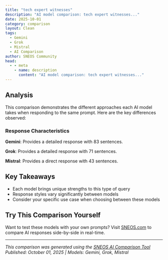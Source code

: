 ```yaml
---
title: "tech expert witnesses"
description: "AI model comparison: tech expert witnesses..."
date: 2025-10-01
category: comparison
layout: Clean
tags:
  - Gemini
  - Grok
  - Mistral
  - AI Comparison
author: SNEOS Community
head:
  - - meta
    - name: description
      content: "AI model comparison: tech expert witnesses..."
---
```


<ChatComparison
  title="tech expert witnesses"
  prompt="tech expert witnesses"
  :responses='{"Gemini": "Okay, let\u0027s delve into the world of tech expert witnesses. This is a complex and fascinating area where technology intersects with the legal system. Here\u0027s a comprehensive breakdown of what they are, what they do, why they\u0027re needed, and related considerations:\n\n**What is a Tech Expert Witness?**\n\nA tech expert witness is a person who possesses specialized knowledge, skills, experience, and training in a specific area of technology and is called upon to provide impartial, objective opinions and testimony in a legal case. They are *not* advocates for either side; their role is to educate the judge and jury on complex technical matters so they can make informed decisions.\n\n**Key Characteristics:**\n\n* **Subject Matter Expertise:** Deep understanding in a specific technological field (e.g., software engineering, cybersecurity, data science, telecommunications, hardware design, blockchain, AI).\n* **Objectivity:** Commitment to providing unbiased opinions based on scientific principles and evidence.\n* **Communication Skills:** Ability to explain complex concepts in a clear, understandable manner for non-technical audiences.\n* **Credibility:** Strong reputation, relevant credentials (degrees, certifications, publications), and a history of ethical behavior.\n* **Litigation Experience (Ideally):** While not always required, prior experience testifying in court or providing expert reports is highly valuable.\n\n**What Do Tech Expert Witnesses Do?**\n\nTheir responsibilities typically include:\n\n* **Case Review:** Analyzing the relevant documents, data, and evidence related to the case. This might involve examining source code, network logs, patents, or forensic images of computer systems.\n* **Independent Analysis:** Conducting their own research and analysis to form an informed opinion. This could involve reverse engineering software, performing security audits, or analyzing large datasets.\n* **Expert Report Writing:** Preparing a written report that summarizes their findings, methodologies, and opinions. The report must be clear, concise, and well-supported by evidence. It\u0027s often a crucial piece of evidence in the case.\n* **Deposition:** Answering questions under oath from opposing counsel. This is a critical stage where their expertise and opinions are rigorously challenged.\n* **Trial Testimony:** Presenting their opinions and findings in court, often using visual aids or demonstrations to explain complex technical concepts. They will be subject to direct examination by the attorney who hired them and cross-examination by the opposing attorney.\n* **Consultation:** Advising attorneys on technical aspects of the case, helping them understand the technology involved and develop effective legal strategies. This can involve identifying potential weaknesses in the opposing side\u0027s arguments or helping to frame technical questions for other witnesses.\n* **Rebuttal:** Reviewing and critiquing the opinions of opposing expert witnesses.\n\n**Why Are Tech Expert Witnesses Needed?**\n\nTechnology is increasingly central to legal disputes. Judges and juries often lack the technical expertise to understand the complexities of these cases. Tech expert witnesses bridge this gap by:\n\n* **Explaining Complex Concepts:** Demystifying technical jargon and providing clear explanations of how technology works.\n* **Establishing Technical Facts:** Presenting objective evidence and analysis to support or refute claims related to technology.\n* **Determining Causation:** Helping to establish a link between a technical issue and the alleged harm. For example, determining whether a security breach caused a data leak.\n* **Evaluating Damages:** Providing insights into the technical aspects of damages, such as the cost of restoring a system after a cyberattack or the value of stolen intellectual property.\n* **Interpreting Data:** Analyzing large datasets to identify patterns, trends, or anomalies relevant to the case.\n* **Assessing Liability:** Providing opinions on whether a party acted reasonably in a technical context (e.g., whether a company took adequate security measures to protect customer data).\n\n**Common Areas Where Tech Expert Witnesses Are Used:**\n\n* **Patent Infringement:** Determining whether a product or technology infringes on a patent.\n* **Software Piracy:** Analyzing software to determine if it was illegally copied or distributed.\n* **Data Breaches and Cybersecurity:** Investigating data breaches, assessing security vulnerabilities, and determining the extent of damages.\n* **Intellectual Property Theft:** Examining source code or other technical information to determine if trade secrets were stolen.\n* **Contract Disputes:** Resolving disputes related to software development, technology licensing, or IT services agreements.\n* **Product Liability:** Analyzing the design or functionality of a product to determine if it was defective.\n* **Forensic Investigations:** Recovering data from computers or other digital devices for use as evidence in court.\n* **E-Discovery:** Assisting with the process of identifying and collecting electronically stored information (ESI) for use in litigation.\n* **Antitrust:** Analyzing market dynamics in technology industries to determine if there is anti-competitive behavior.\n* **Construction:** Providing expert testimony on the use of technology in construction projects, such as building information modeling (BIM).\n\n**Finding and Selecting a Tech Expert Witness:**\n\n* **Expert Witness Directories:** Online databases that list expert witnesses by specialty.\n* **Professional Organizations:** Industry associations that may have directories of members with expertise in relevant areas.\n* **Referrals:** Asking attorneys or other professionals for recommendations.\n* **Academic Institutions:** Contacting universities or research institutions to find faculty members with expertise in the relevant field.\n* **LinkedIn:** Searching for professionals with relevant skills and experience.\n\n**Factors to Consider When Selecting an Expert:**\n\n* **Expertise:** Does the expert have the specific technical knowledge and experience required for the case?\n* **Credentials:** Does the expert have the appropriate degrees, certifications, and publications to demonstrate their expertise?\n* **Experience:** Has the expert testified in court before? Do they have experience writing expert reports?\n* **Communication Skills:** Can the expert explain complex concepts in a clear and understandable manner?\n* **Objectivity:** Is the expert perceived as being unbiased and independent? Do they have any conflicts of interest?\n* **Availability:** Is the expert available to dedicate the necessary time and attention to the case?\n* **Cost:** What are the expert\u0027s fees and expenses?\n* **Daubert Standard (in US Federal Courts):** The expert\u0027s methodology must be reliable and generally accepted within the relevant scientific community. States often have similar standards.\n\n**Challenges and Considerations:**\n\n* **Cost:** Expert witness fees can be substantial, particularly for complex cases.\n* **Finding the Right Expert:** Identifying an expert with the specific expertise required can be challenging.\n* **Credibility:** The expert\u0027s credibility can be attacked by opposing counsel, potentially undermining their testimony.\n* **Objectivity:** Maintaining objectivity is crucial. Experts who are perceived as being biased can lose credibility.\n* **Keeping Up with Technology:** The technology landscape is constantly evolving, so experts must stay up-to-date on the latest developments.\n* **Daubert Challenges:** Opposing counsel may challenge the admissibility of an expert\u0027s testimony based on the Daubert standard. This requires the expert to demonstrate that their methodology is reliable and generally accepted within the scientific community.\n\n**Example Scenario:**\n\nImagine a case involving a data breach at a hospital. A tech expert witness might be needed to:\n\n* Analyze the hospital\u0027s security systems to identify vulnerabilities.\n* Determine how the attackers gained access to the system.\n* Assess the extent of the data breach and the types of data that were compromised.\n* Provide an opinion on whether the hospital took adequate security measures to protect patient data.\n* Calculate the cost of remediating the breach and the potential damages to the hospital and its patients.\n\n**In Summary:**\n\nTech expert witnesses play a crucial role in legal cases involving complex technological issues. They provide the technical expertise needed to help judges and juries understand the technology and make informed decisions. Choosing the right expert is critical to the success of the case. It\u0027s vital to consider their qualifications, experience, objectivity, and communication skills.\n", "Grok": "Tech expert witnesses play a critical role in legal proceedings where specialized knowledge in technology, software, hardware, cybersecurity, or other technical fields is required to clarify complex issues for a court or jury. These individuals are typically hired by attorneys or appointed by the court to provide unbiased, expert opinions based on their deep understanding of specific technologies or industry practices. Here\u0027s a comprehensive breakdown of their role, qualifications, and relevance:\n\n### **What is a Tech Expert Witness?**\nA tech expert witness is a professional with extensive experience and expertise in a specific area of technology who is called upon to testify in legal cases. Their role is to explain technical concepts in a way that is understandable to non-experts, such as judges, juries, or legal counsel, and to provide opinions on matters like intellectual property disputes, data breaches, software development, or product failures.\n\n### **Roles and Responsibilities**\n1. **Providing Expert Testimony**: They testify in court or depositions, explaining technical details and offering their professional opinion on disputed issues.\n2. **Preparing Reports**: They often write detailed reports that outline their findings, methodologies, and conclusions to support their testimony.\n3. **Analyzing Evidence**: They review technical evidence, such as code, system logs, or hardware, to determine facts relevant to the case (e.g., whether a software infringes on a patent).\n4. **Educating the Court**: They break down complex topics like artificial intelligence, blockchain, or network security into simpler terms for legal proceedings.\n5. **Consulting with Legal Teams**: They assist attorneys in understanding technical aspects of a case to develop legal strategies or cross-examine opposing witnesses.\n\n### **Common Areas of Expertise**\nTech expert witnesses can specialize in various domains, depending on the nature of the case. Some common areas include:\n- **Software Development**: Disputes over code ownership, copyright infringement, or software defects.\n- **Cybersecurity**: Cases involving data breaches, hacking, or failure to protect sensitive information.\n- **Intellectual Property (IP)**: Patent disputes, trade secret theft, or trademark issues in tech products.\n- **Information Technology (IT)**: Failures in IT infrastructure, system crashes, or data loss.\n- **Telecommunications**: Issues related to network performance, VoIP, or wireless technology disputes.\n- **Hardware Engineering**: Product defects, design flaws, or manufacturing issues in tech devices.\n- **Digital Forensics**: Recovery and analysis of digital evidence in criminal or civil cases.\n- **E-commerce and Internet Law**: Issues involving online transactions, privacy policies, or terms of service violations.\n- **Artificial Intelligence and Machine Learning**: Disputes over AI bias, autonomous systems, or algorithm failures.\n\n### **Qualifications of a Tech Expert Witness**\nTo be credible and admissible in court, a tech expert witness must meet certain standards, often guided by legal frameworks like the **Daubert Standard** (in the U.S.), which evaluates the reliability and relevance of expert testimony. Typical qualifications include:\n- **Education**: Advanced degrees (e.g., PhD, Master\u2019s) in computer science, engineering, or a related field.\n- **Experience**: Years of professional experience in a specific tech domain, often 10\u002B years.\n- **Certifications**: Relevant credentials like CISSP (Certified Information Systems Security Professional) for cybersecurity or PMP (Project Management Professional) for software project disputes.\n- **Publications or Patents**: A track record of research, published papers, or patented innovations can bolster credibility.\n- **Courtroom Experience**: Prior experience testifying in court or preparing expert reports.\n- **Impartiality**: The ability to provide unbiased opinions, even if hired by one party in a dispute.\n\n### **Types of Cases Involving Tech Expert Witnesses**\n1. **Patent Infringement**: Determining whether a technology or software violates an existing patent (e.g., smartphone features, software algorithms).\n2. **Trade Secret Litigation**: Assessing whether proprietary code or processes were misappropriated.\n3. **Data Breach Lawsuits**: Evaluating whether a company followed industry standards in protecting user data.\n4. **Contract Disputes**: Analyzing whether a tech product or service met contractual specifications (e.g., failed software implementations).\n5. **Criminal Cases**: Providing digital forensic evidence, such as recovering deleted files or tracing cyberattacks.\n6. **Product Liability**: Investigating whether a tech product\u2019s failure caused harm due to design or manufacturing flaws.\n\n### **How to Find a Tech Expert Witness**\n- **Legal Networks and Firms**: Many law firms maintain databases of expert witnesses or work with agencies like Round Table Group or Expert Institute.\n- **Academic Institutions**: Professors or researchers in relevant fields often serve as expert witnesses.\n- **Industry Conferences**: Professionals who speak or present at tech conferences may have the necessary expertise.\n- **Professional Associations**: Organizations like IEEE (Institute of Electrical and Electronics Engineers) or ACM (Association for Computing Machinery) can connect lawyers with qualified experts.\n- **Online Platforms**: Websites like TASA (Technical Advisory Service for Attorneys) or SEAK (Skills, Education, and Knowledge) offer directories of expert witnesses.\n\n### **Challenges in Working with Tech Expert Witnesses**\n- **Complexity of Testimony**: Translating highly technical information into layman\u2019s terms can be difficult and, if not done well, may confuse the court.\n- **Bias Concerns**: Experts hired by one party may be perceived as biased, so maintaining neutrality is critical.\n- **Cost**: Hiring a qualified tech expert can be expensive, with fees ranging from $200 to $500\u002B per hour for consultation, report preparation, and testimony.\n- **Admissibility**: Courts may challenge the expert\u2019s qualifications or the reliability of their methods under legal standards like Daubert or Frye.\n\n### **Notable Examples**\n- **Apple vs. Samsung (2012)**: Tech expert witnesses were pivotal in this high-profile patent infringement case involving smartphone designs and features. Experts testified on technical aspects of touchscreen technology and user interface patents.\n- **Equifax Data Breach (2017)**: Cybersecurity experts were called upon to explain the technical failures that led to the exposure of millions of users\u2019 data, influencing litigation and settlements.\n\n### **Conclusion**\nTech expert witnesses are indispensable in modern litigation, as technology increasingly intersects with legal disputes. Their ability to bridge the gap between complex technical concepts and legal arguments helps ensure fair and informed decisions in court. If you\u2019re involved in a case requiring such expertise, it\u2019s crucial to select an expert with the right qualifications, experience, and communication skills to effectively support your position.\n\nIf you have a specific case or area of technology in mind, let me know, and I can dive deeper into relevant considerations or potential expert profiles!", "Mistral": "Tech expert witnesses play a crucial role in legal proceedings where technical knowledge is essential. They provide specialized insights and opinions that can help judges, juries, and attorneys understand complex technical issues. Here are some key points about tech expert witnesses:\n\n### Roles and Responsibilities\n1. **Expert Opinion**: Provide expert opinions on technical matters relevant to the case.\n2. **Evidence Analysis**: Analyze and interpret technical evidence, such as digital forensics, software code, or network logs.\n3. **Report Writing**: Prepare detailed reports outlining their findings and conclusions.\n4. **Testimony**: Testify in court or during depositions, explaining technical concepts in a clear and understandable manner.\n5. **Consultation**: Offer consultation to legal teams, helping them understand the technical aspects of the case and prepare for cross-examination.\n\n### Areas of Expertise\nTech expert witnesses can specialize in various areas, including but not limited to:\n- **Cybersecurity**: Data breaches, hacking, malware, and cyber-attacks.\n- **Software Development**: Source code analysis, intellectual property disputes, and software patents.\n- **Digital Forensics**: Recovery and analysis of digital evidence from computers, mobile devices, and networks.\n- **Networking**: Network architecture, protocols, and security.\n- **Data Analytics**: Big data, data mining, and statistical analysis.\n- **Artificial Intelligence**: Machine learning, neural networks, and AI ethics.\n- **Blockchain and Cryptocurrency**: Smart contracts, blockchain technology, and cryptocurrency transactions.\n- **Telecommunications**: Wireless networks, telecom infrastructure, and signal analysis.\n- **Hardware and Electronics**: Circuit design, semiconductors, and electronic devices.\n\n### Qualifications\n- **Education**: Typically hold advanced degrees in fields such as computer science, electrical engineering, or information technology.\n- **Experience**: Extensive professional experience in their area of expertise.\n- **Certifications**: May hold relevant certifications, such as Certified Information Systems Security Professional (CISSP) or Certified Ethical Hacker (CEH).\n- **Publications**: Often have published research or articles in their field.\n\n### Selection Criteria\nWhen selecting a tech expert witness, consider the following:\n1. **Relevance**: Ensure the expert\u0027s area of expertise is directly relevant to the case.\n2. **Credibility**: Look for experts with strong academic and professional credentials.\n3. **Communication Skills**: Ability to explain complex technical concepts in a clear and understandable manner.\n4. **Experience**: Previous experience as an expert witness can be beneficial.\n5. **Conflict of Interest**: Ensure there are no conflicts of interest that could compromise the expert\u0027s testimony.\n\n### Ethical Considerations\n- **Impartiality**: Expert witnesses should provide objective and unbiased opinions.\n- **Confidentiality**: Maintain the confidentiality of sensitive information related to the case.\n- **Professionalism**: Adhere to professional standards and ethical guidelines.\n\n### Legal Framework\n- **Admissibility**: The expert\u0027s testimony must meet legal standards for admissibility, such as the Daubert standard in the United States, which requires that the testimony be based on reliable principles and methods.\n- **Cross-Examination**: Be prepared for rigorous cross-examination by opposing counsel.\n\n### Conclusion\nTech expert witnesses are invaluable in legal cases involving complex technical issues. Their expertise can help clarify technical evidence, provide credible opinions, and assist legal teams in building strong cases. Selecting the right expert witness requires careful consideration of their qualifications, experience, and ability to communicate effectively."}' 
  published-date="23:45"
/>

## Analysis

This comparison demonstrates the different approaches each AI model takes when responding to the same prompt. Here are the key differences observed:

### Response Characteristics

**Gemini**: Provides a detailed response with 83 sentences. 

**Grok**: Provides a detailed response with 71 sentences. 

**Mistral**: Provides a direct response with 43 sentences. 

## Key Takeaways

- Each model brings unique strengths to this type of query
- Response styles vary significantly between models
- Consider your specific use case when choosing between these models

## Try This Comparison Yourself

Want to test these models with your own prompts? Visit [SNEOS.com](https://sneos.com) to compare AI responses side-by-side in real-time.

---

*This comparison was generated using the [SNEOS AI Comparison Tool](https://sneos.com)*
*Published: October 01, 2025 | Models: Gemini, Grok, Mistral*
